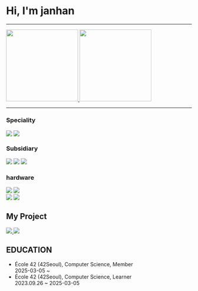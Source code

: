 # **Hi, I'm janhan**
<hr>
<div align="left" style="max-width: 600px; margin: auto;">
  <!-- GitHub Readme Stats -->
  <p>
    <a href="https://github-readme-stats.vercel.app/api?username=janhan42">
      <img height="195" src="https://github-readme-stats.vercel.app/api/top-langs/?username=janhan42&layout=compact&count_private=true&show_icons=true&theme=dark&hide_border=false" />
    </a>
    <a href="https://github-readme-stats.vercel.app/api?username=janhan42">
      <img height="195" src="https://github-readme-stats.vercel.app/api?username=janhan42&layout=compact&count_private=true&show_icons=true&theme=dark&hide_border=false&hide_rank=true" />
    </a>
  </p>
  <!-- 구분선 -->
  <hr>
  <!-- 기술 스택 -->
  <div align="left">
    <h3>Speciality</h3>
    <img align="center" src="https://img.shields.io/badge/C-00599C?style=for-the-badge&logo=c&logoColor=white" />
    <img align="center" src="https://img.shields.io/badge/C%2B%2B-00599C?style=for-the-badge&logo=c%2B%2B&logoColor=white" />
    <br>
    <h3>Subsidiary</h3>
    <img src="https://img.shields.io/badge/JavaScript-F7DF1E?style=for-the-badge&logo=JavaScript&logoColor=white" />
    <img src="https://img.shields.io/badge/CSS3-1572B6?style=for-the-badge&logo=css3&logoColor=white" />
    <img src="https://img.shields.io/badge/HTML-239120?style=for-the-badge&logo=html5&logoColor=white" />
  <!-- 하드웨어 -->
    <h3>hardware</h3>
    <img src="https://img.shields.io/badge/Apple-MacBook_Air_2023-999999?style=for-the-badge&logo=apple&logoColor=white" />
    <img src="https://img.shields.io/badge/Intel-Core_i7_13th-0071C5?style=for-the-badge&logo=intel&logoColor=white" />
    <br> <!-- 줄 나누기 -->
    <img src="https://img.shields.io/badge/NVIDIA-RTX4070TI-76B900?style=for-the-badge&logo=nvidia&logoColor=white" />
    <!-- IDE -->
    <img src="https://img.shields.io/badge/Visual_Studio_Code-0078D4?style=for-the-badge&logo=visual%20studio%20code&logoColor=white" />
  </div>
  <h2 align="left" >My Project</h2>
  
   <a href="https://github.com/janhan42/42Seoul-IRC">
    <img src="https://github-readme-stats.vercel.app/api/pin/?username=janhan42&repo=42Seoul-IRC&theme=dark" />
    </a>
     <a href="https://github.com/janhan42/42Seoul-IRC">
    <img src="https://github-readme-stats.vercel.app/api/pin/?username=janhan42&repo=42Seoul-Inception&theme=dark" />
    </a>
</div>

<div align="left">
  <h2>EDUCATION</h2>
  <ul>
  <li>École 42 (42Seoul), Computer Science, Member<br>2025-03-05 ~  </li>
  <li>École 42 (42Seoul), Computer Science, Learner<br>2023.09.26 ~ 2025-03-05</li>
  </ul>
</div>
  
